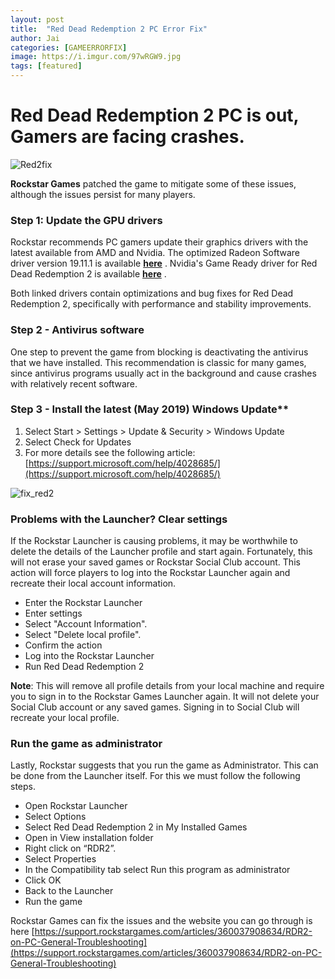 ```yaml
---
layout: post
title:  "Red Dead Redemption 2 PC Error Fix"
author: Jai
categories: [GAMEERRORFIX]
image: https://i.imgur.com/97wRGW9.jpg
tags: [featured]
---
```




#  Red Dead Redemption 2 PC is out, Gamers are facing crashes.
  
![Red2fix](https://i.imgur.com/97wRGW9.jpg)

**Rockstar Games** patched the game to mitigate some of these issues, although the issues persist for many players.  
  

### Step 1: Update the GPU drivers

Rockstar recommends PC gamers update their graphics drivers with the latest available from AMD and Nvidia. The optimized Radeon Software driver version 19.11.1 is available [**here**](https://www.amd.com/en/support/kb/release-notes/rn-rad-win-19-11-1) . Nvidia's Game Ready driver for Red Dead Redemption 2 is available [**here**](https://www.nvidia.co.uk/Download/driverResults.aspx/153272/en-uk) .

Both linked drivers contain optimizations and bug fixes for Red Dead Redemption 2, specifically with performance and stability improvements.

### Step 2 - Antivirus software

One step to prevent the game from blocking is deactivating the antivirus that we have installed. This recommendation is classic for many games, since antivirus programs usually act in the background and cause crashes with relatively recent software.

### Step 3 - Install the latest (May 2019) Windows Update**

1.  Select Start > Settings > Update & Security > Windows Update
2.  Select Check for Updates
3.  For more details see the following article:  [https://support.microsoft.com/help/4028685/](https://support.microsoft.com/help/4028685/)

![fix_red2](https://i.imgur.com/LiqJOch.jpg)

### Problems with the Launcher? Clear settings

If the Rockstar Launcher is causing problems, it may be worthwhile to delete the details of the Launcher profile and start again. Fortunately, this will not erase your saved games or Rockstar Social Club account. This action will force players to log into the Rockstar Launcher again and recreate their local account information.

-   Enter the Rockstar Launcher
-   Enter settings
-   Select "Account Information".
-   Select "Delete local profile".
-   Confirm the action
-   Log into the Rockstar Launcher
-   Run Red Dead Redemption 2

**Note**: This will remove all profile details from your local machine and require you to sign in to the Rockstar Games Launcher again. It will not delete your Social Club account or any saved games. Signing in to Social Club will recreate your local profile.

  ### Run the game as administrator

Lastly, Rockstar suggests that you run the game as Administrator. This can be done from the Launcher itself. For this we must follow the following steps.

-   Open Rockstar Launcher
-   Select Options
-   Select Red Dead Redemption 2 in My Installed Games
-   Open in View installation folder
-   Right click on “RDR2”.
-   Select Properties
-   In the Compatibility tab select Run this program as administrator
-   Click OK
-   Back to the Launcher
-   Run the game

  
 Rockstar Games can fix the issues and the website you can go through is here [https://support.rockstargames.com/articles/360037908634/RDR2-on-PC-General-Troubleshooting](https://support.rockstargames.com/articles/360037908634/RDR2-on-PC-General-Troubleshooting)

  

